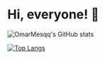 # Hi, everyone! 👋


![OmarMesqq's GitHub stats](https://github-readme-stats.vercel.app/api?username=OmarMesqq&count_private=true&theme=transparent)

[![Top Langs](https://github-readme-stats.vercel.app/api/top-langs/?username=OmarMesqq&layout=compact&theme=transparent&hide=jupyternotebook)](https://github.com/anuraghazra/github-readme-stats)

<!--
**OmarMesqq/OmarMesqq** is a ✨ _special_ ✨ repository because its `README.md` (this file) appears on your GitHub profile.

Here are some ideas to get you started:

- 🔭 I’m currently working on ...
- 🌱 I’m currently learning ...
- 👯 I’m looking to collaborate on ...
- 🤔 I’m looking for help with ...
- 💬 Ask me about ...
- 📫 How to reach me: ...
- 😄 Pronouns: ...
- ⚡ Fun fact: ...
-->
